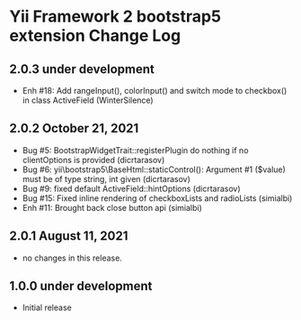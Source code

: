 Yii Framework 2 bootstrap5 extension Change Log
==============================================

2.0.3 under development
-----------------------

- Enh #18: Add rangeInput(), colorInput() and switch mode to checkbox() in class ActiveField (WinterSilence)


2.0.2 October 21, 2021
----------------------

- Bug #5: BootstrapWidgetTrait::registerPlugin do nothing if no clientOptions is provided (dicrtarasov)
- Bug #6: yii\bootstrap5\BaseHtml::staticControl(): Argument #1 ($value) must be of type string, int given (dicrtarasov)
- Bug #9: fixed default ActiveField::hintOptions (dicrtarasov)
- Bug #15: Fixed inline rendering of checkboxLists and radioLists (simialbi)
- Enh #11: Brought back close button api (simialbi)


2.0.1 August 11, 2021
---------------------

- no changes in this release.


1.0.0 under development
-----------------------
- Initial release
